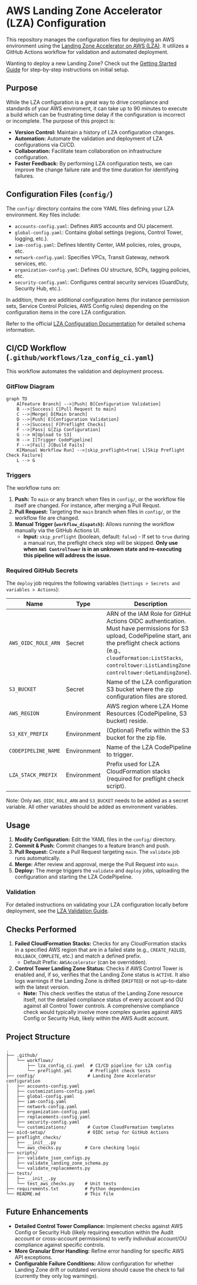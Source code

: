 # AWS Landing Zone Accelerator (LZA) Configuration

This repository manages the configuration files for deploying an AWS environment using the [Landing Zone Accelerator on AWS (LZA)](https://aws.amazon.com/solutions/implementations/landing-zone-accelerator-on-aws/). It utilizes a GitHub Actions workflow for validation and automated deployment.

Wanting to deploy a new Landing Zone? Check out the [Getting Started Guide](GETTING_STARTED.md) for step-by-step instructions on initial setup.

## Purpose

While the LZA configuration is a great way to drive compliance and standards of your AWS enviroment, it can take up to 90 minutes to execute a build which can be frustrating time delay if the configuration is incorrect or incomplete. The purpose of this project is:

*   **Version Control:** Maintain a history of LZA configuration changes.
*   **Automation:** Automate the validation and deployment of LZA configurations via CI/CD.
*   **Collaboration:** Facilitate team collaboration on infrastructure configuration.
*   **Faster Feedback:** By performing LZA configuration tests, we can improve the change failure rate and the time duration for identifying failures. 

## Configuration Files (`config/`)

The `config/` directory contains the core YAML files defining your LZA environment. Key files include:

*   `accounts-config.yaml`: Defines AWS accounts and OU placement.
*   `global-config.yaml`: Contains global settings (regions, Control Tower, logging, etc.).
*   `iam-config.yaml`: Defines Identity Center, IAM policies, roles, groups, etc.
*   `network-config.yaml`: Specifies VPCs, Transit Gateway, network services, etc.
*   `organization-config.yaml`: Defines OU structure, SCPs, tagging policies, etc.
*   `security-config.yaml`: Configures central security services (GuardDuty, Security Hub, etc.).

In addition, there are additional configuration items (for instance permission sets, Service Control Policies, AWS Config rules) depending on the configuration items in the core LZA configuration.

Refer to the official [LZA Configuration Documentation](https://docs.aws.amazon.com/solutions/latest/landing-zone-accelerator-on-aws/configuration-files.html) for detailed schema information.

## CI/CD Workflow (`.github/workflows/lza_config_ci.yaml`)

This workflow automates the validation and deployment process.

### GitFlow Diagram

```mermaid
graph TD
    A[Feature Branch] -->|Push| B[Configuration Validation]
    B -->|Success| C[Pull Request to main]
    C -->|Merge| D[Main branch]
    D -->|Push| E[Configuration Validation]
    E -->|Success| F[Preflight Checks]
    F -->|Pass| G[Zip Configuration]
    G --> H[Upload to S3]
    H --> I[Trigger CodePipeline]
    F -->|Fail| J[Build Fails]
    K[Manual Workflow Run] -->|skip_preflight=true| L[Skip Preflight Check Failure]
    L --> G
```


### Triggers

The workflow runs on:

1.  **Push:** To `main` or any branch when files in `config/`, or the workflow file itself are changed. For instance, after merging a Pull Requst.
2.  **Pull Request:** Targeting the `main` branch when files in `config/`, or the workflow file are changed.
3.  **Manual Trigger (`workflow_dispatch`):** Allows running the workflow manually via the GitHub Actions UI.
    *   **Input:** `skip_preflight` (boolean, default: `false`) - If set to `true` during a manual run, the preflight check step will be skipped. **Only use when `AWS ControlTower` is in an unknown state and re-executing this pipeline will address the issue.**


### Required GitHub Secrets

The `deploy` job requires the following variables (`Settings > Secrets and variables > Actions`):

| Name | Type | Description |
|------|------|-------------|
| `AWS_OIDC_ROLE_ARN` | Secret | ARN of the IAM Role for GitHub Actions OIDC authentication. Must have permissions for S3 upload, CodePipeline start, and the preflight check actions (e.g., `cloudformation:ListStacks`, `controltower:ListLandingZones`, `controltower:GetLandingZone`). |
| `S3_BUCKET` | Secret | Name of the LZA configuration S3 bucket where the zip configuration files are stored. |
| `AWS_REGION` | Environment | AWS region where LZA Home Resources (CodePipeline, S3 bucket) reside. |
| `S3_KEY_PREFIX` | Environment | (Optional) Prefix within the S3 bucket for the zip file. |
| `CODEPIPELINE_NAME` | Environment | Name of the LZA CodePipeline to trigger. |
| `LZA_STACK_PREFIX` | Environment | Prefix used for LZA CloudFormation stacks (required for preflight check script). |

Note: Only `AWS_OIDC_ROLE_ARN` and `S3_BUCKET` needs to be added as a secret variable. All other variables should be added as environment variables.

## Usage

1.  **Modify Configuration:** Edit the YAML files in the `config/` directory.
2.  **Commit & Push:** Commit changes to a feature branch and push.
3.  **Pull Request:** Create a Pull Request targeting `main`. The `validate` job runs automatically.
4.  **Merge:** After review and approval, merge the Pull Request into `main`.
5.  **Deploy:** The merge triggers the `validate` and `deploy` jobs, uploading the configuration and starting the LZA CodePipeline.

### Validation

For detailed instructions on validating your LZA configuration locally before deployment, see the [LZA Validation Guide](LZA_VALIDATION.md).

## Checks Performed

1.  **Failed CloudFormation Stacks:** Checks for any CloudFormation stacks in a specified AWS region that are in a failed state (e.g., `CREATE_FAILED`, `ROLLBACK_COMPLETE`, etc.) and match a defined prefix.
    *   Default Prefix: `AWSAccelerator` (can be overridden).
2.  **Control Tower Landing Zone Status:** Checks if AWS Control Tower is enabled and, if so, verifies that the Landing Zone status is `ACTIVE`. It also logs warnings if the Landing Zone is drifted (`DRIFTED`) or not up-to-date with the latest version.
    *   **Note:** This check verifies the status of the Landing Zone resource itself, not the detailed compliance status of every account and OU against all Control Tower controls. A comprehensive compliance check would typically involve more complex queries against AWS Config or Security Hub, likely within the AWS Audit account.

## Project Structure

```
.
├── .github/
│   └── workflows/
│       ├── lza_config_ci.yaml  # CI/CD pipeline for LZA config
│       └── preflight.yml       # Preflight check tests
├── config/                    # Landing Zone Accelerator configuration
│   ├── accounts-config.yaml
│   ├── customizations-config.yaml
│   ├── global-config.yaml
│   ├── iam-config.yaml
│   ├── network-config.yaml
│   ├── organization-config.yaml
│   ├── replacements-config.yaml
│   ├── security-config.yaml
│   └── customizations/        # Custom CloudFormation templates
├── oicd-setup/                # OIDC setup for GitHub Actions
├── preflight_checks/
│   ├── __init__.py
│   └── aws_checks.py         # Core checking logic
├── scripts/
│   ├── validate_json_configs.py
│   ├── validate_landing_zone_schema.py
│   └── validate_replacements.py
├── tests/
│   ├── __init__.py
│   └── test_aws_checks.py    # Unit tests
├── requirements.txt          # Python dependencies
└── README.md                 # This file
```


## Future Enhancements

*   **Detailed Control Tower Compliance:** Implement checks against AWS Config or Security Hub (likely requiring execution within the Audit account or cross-account permissions) to verify individual account/OU compliance against specific controls.
*   **More Granular Error Handling:** Refine error handling for specific AWS API exceptions.
*   **Configurable Failure Conditions:** Allow configuration for whether Landing Zone drift or outdated versions should cause the check to fail (currently they only log warnings). 